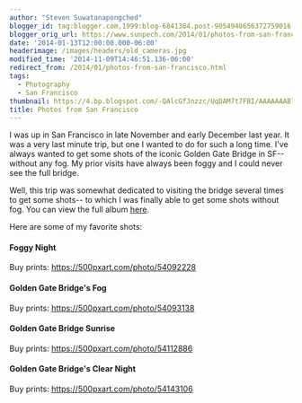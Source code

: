 ```yaml
---
author: "Steven Suwatanapongched"
blogger_id: tag:blogger.com,1999:blog-6841384.post-9054948656372759016
blogger_orig_url: https://www.sunpech.com/2014/01/photos-from-san-francisco.html
date: '2014-01-13T12:00:00.000-06:00'
headerimage: /images/headers/old_cameras.jpg
modified_time: '2014-11-09T14:46:51.136-06:00'
redirect_from: /2014/01/photos-from-san-francisco.html
tags:
  - Photography
  - San Francisco
thumbnail: https://4.bp.blogspot.com/-QAlcGfJnzzc/UqDAM7t7FBI/AAAAAAABlNw/IA-90HenTwA/s800/2013-11-30+at+19-37-15.jpg
title: Photos from San Francisco
---
```



I was up in San Francisco in late November and early December last year. It was a very last minute trip, but one I wanted to do for such a long time. I've always wanted to get some shots of the iconic Golden Gate Bridge in SF-- without any fog. My prior visits have always been foggy and I could never see the full bridge.

Well, this trip was somewhat dedicated to visiting the bridge several times to get some shots-- to which I was finally able to get some shots without fog. You can view the full album <a href="https://plus.google.com/photos/+StevenSuwatanapongched/albums/5953970022316930161">here</a>.

Here are some of my favorite shots:

#### Foggy Night
Buy prints: <a href="https://500pxart.com/photo/54092228">https://500pxart.com/photo/54092228</a>
<img   border="0" src="https://4.bp.blogspot.com/-QAlcGfJnzzc/UqDAM7t7FBI/AAAAAAABlNw/IA-90HenTwA/s800/2013-11-30+at+19-37-15.jpg" alt=""   />

#### Golden Gate Bridge's Fog
Buy prints: <a href="https://500pxart.com/photo/54093138">https://500pxart.com/photo/54093138</a>
<img   border="0" src="https://4.bp.blogspot.com/-MuTCkZbF-2g/UqDANww_bhI/AAAAAAABlN4/-0Qed5uJ8Lk/s800/2013-11-30+at+19-38-59.jpg" alt=""   />

#### Golden Gate Bridge Sunrise
Buy prints: <a href="https://500pxart.com/photo/54112886">https://500pxart.com/photo/54112886</a>
<img   border="0" src="https://2.bp.blogspot.com/-KK8sgIy9two/UqDAPJFtcvI/AAAAAAABlOA/HPAOHe-fqks/s800/2013-12-01+at+07-29-52.jpg" alt=""   />

#### Golden Gate Bridge's Clear Night
Buy prints: <a href="https://500pxart.com/photo/54143106">https://500pxart.com/photo/54143106</a>
<img   border="0" src="https://3.bp.blogspot.com/-6HyDBOb58M4/UqDASrXWxRI/AAAAAAABlOk/gX8u1oseuvQ/s800/2013-12-01+at+18-25-04.jpg" alt=""   />